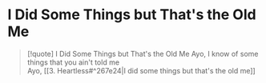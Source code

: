# I Did Some Things but That's the Old Me

> [!quote] I Did Some Things but That's the Old Me
Ayo, I know of some things that you ain't told me  
Ayo, [[3.  Heartless#^267e24|I did some things but that's the old me]]
